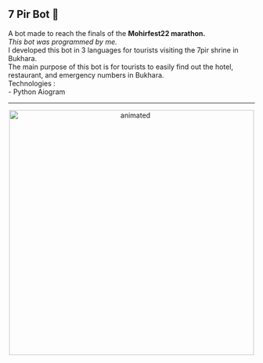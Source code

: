 <h2>7 Pir Bot 🤖</h2>
A bot made to reach the finals of the <b>Mohirfest22 marathon.</b><br>
<i>This bot was programmed by me.</i><br>
I developed this bot in 3 languages for tourists visiting the 7pir shrine in Bukhara.<br>
The main purpose of this bot is for tourists to easily find out the hotel, restaurant, and emergency numbers in Bukhara.<br>
Technologies :<br>
- Python Aiogram
<hr>
<p align="center">
<img src="https://github.com/AbdulazizSherzodjanov/7Pirbot/assets/99313212/ba3ae94c-ca83-4453-a4fc-38fea105349a.gif" alt="animated" height=500 width=500/>
</p>

